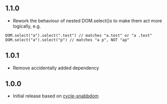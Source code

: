## 1.1.0

* Rework the behaviour of nested DOM.select()s to make them act more logically, e.g.

```
DOM.select("a").select(".test") // matches "a.test" or "a .test"
DOM.select("a").select("p") // matches "a p", NOT "ap"
```

## 1.0.1

* Remove accidentally added dependency

## 1.0.0

* Initial release based on [cycle-snabbdom](https://github.com/TylorS/cycle-snabbdom)
